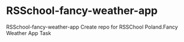 # RSSchool-fancy-weather-app
RSSchool-fancy-weather-app
Create repo for RSSChool Poland.Fancy Weather App Task
